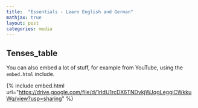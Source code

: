 ```yaml
---
title:  "Essentials - Learn English and German"
mathjax: true
layout: post
categories: media
---
```



## Tenses_table

You can also embed a lot of stuff, for example from YouTube, using the `embed.html` include.

{% include embed.html url="https://drive.google.com/file/d/1rIdU1rcDX6TNDvkjWJqgLeggiCWkkuWq/view?usp=sharing" %}



